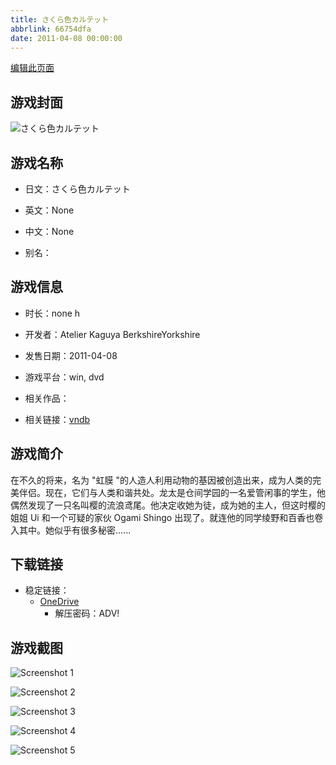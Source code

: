 ```yaml
---
title: さくら色カルテット
abbrlink: 66754dfa
date: 2011-04-08 00:00:00
---
```

[编辑此页面](https://github.com/ACG-3/ADV3-source/blob/main/source/_posts/games/%E3%81%95%E3%81%8F%E3%82%89%E8%89%B2%E3%82%AB%E3%83%AB%E3%83%86%E3%83%83%E3%83%88.md)

## 游戏封面

![さくら色カルテット](https://pan.timero.xyz/onedrive/img_lib_001/%E3%81%95%E3%81%8F%E3%82%89%E8%89%B2%E3%82%AB%E3%83%AB%E3%83%86%E3%83%83%E3%83%88_cover.avif)


## 游戏名称

- 日文：さくら色カルテット
- 英文：None
- 中文：None

- 别名：


## 游戏信息

- 时长：none h
- 开发者：Atelier Kaguya BerkshireYorkshire
- 发售日期：2011-04-08
- 游戏平台：win, dvd
- 相关作品：

- 相关链接：[vndb](https://vndb.org/v6393)


## 游戏简介

在不久的将来，名为 "虹膜 "的人造人利用动物的基因被创造出来，成为人类的完美伴侣。现在，它们与人类和谐共处。龙太是仓间学园的一名爱管闲事的学生，他偶然发现了一只名叫樱的流浪鸢尾。他决定收她为徒，成为她的主人，但这时樱的姐姐 Ui 和一个可疑的家伙 Ogami Shingo 出现了。就连他的同学绫野和百香也卷入其中。她似乎有很多秘密......




## 下载链接

- 稳定链接：
    - [OneDrive](https://pan.timero.xyz/onedrive/adv_lib_001/%E3%81%95%E3%81%8F%E3%82%89%E8%89%B2%E3%82%AB%E3%83%AB%E3%83%86%E3%83%83%E3%83%88)
        - 解压密码：ADV!



## 游戏截图


![Screenshot 1](https://pan.timero.xyz/onedrive/img_lib_001/%E3%81%95%E3%81%8F%E3%82%89%E8%89%B2%E3%82%AB%E3%83%AB%E3%83%86%E3%83%83%E3%83%88_Screenshot_1.avif)

![Screenshot 2](https://pan.timero.xyz/onedrive/img_lib_001/%E3%81%95%E3%81%8F%E3%82%89%E8%89%B2%E3%82%AB%E3%83%AB%E3%83%86%E3%83%83%E3%83%88_Screenshot_2.avif)

![Screenshot 3](https://pan.timero.xyz/onedrive/img_lib_001/%E3%81%95%E3%81%8F%E3%82%89%E8%89%B2%E3%82%AB%E3%83%AB%E3%83%86%E3%83%83%E3%83%88_Screenshot_3.avif)

![Screenshot 4](https://pan.timero.xyz/onedrive/img_lib_001/%E3%81%95%E3%81%8F%E3%82%89%E8%89%B2%E3%82%AB%E3%83%AB%E3%83%86%E3%83%83%E3%83%88_Screenshot_4.avif)

![Screenshot 5](https://pan.timero.xyz/onedrive/img_lib_001/%E3%81%95%E3%81%8F%E3%82%89%E8%89%B2%E3%82%AB%E3%83%AB%E3%83%86%E3%83%83%E3%83%88_Screenshot_5.avif)

